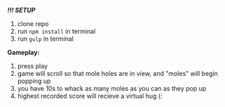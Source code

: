 
<b><i>!!! SETUP</i></b>
1. clone repo
2. run `npm install` in terminal
3. run `gulp` in terminal

<b>Gameplay:</b>
1. press play
2. game will scroll so that mole holes are in view, and "moles" will begin popping up
3. you have 10s to whack as many moles as you can as they pop up
4. highest recorded score will recieve a virtual hug (:
